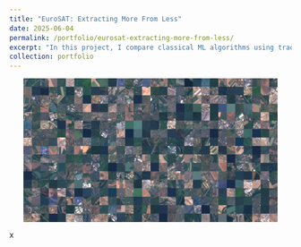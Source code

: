 ```yaml
---
title: "EuroSAT: Extracting More From Less"
date: 2025-06-04
permalink: /portfolio/eurosat-extracting-more-from-less/
excerpt: "In this project, I compare classical ML algorithms using traditional feature engineering techniques with state-of-the-art deep learning models (CNNs) to classify images in the EuroSAT dataset. Using only RGB bands, I evaluate how much information can be extracted with interpretable features versus relying on end-to-end deep learning.<br/><a href='/portfolio/eurosat-extracting-more-from-less/'><img src='/images/portfolio/eurosat_collage.jpeg' width='500px' style='display: block; margin: auto; margin-top:10px;'></a>"
collection: portfolio
---
```


<img src='/images/portfolio/eurosat_collage.jpeg' width='90%' style='display: block; margin: auto;'>

x